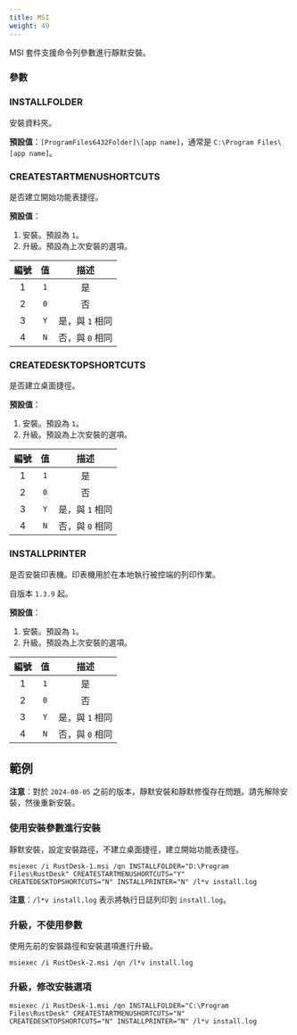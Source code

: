 ```yaml
---
title: MSI
weight: 49
---
```


MSI 套件支援命令列參數進行靜默安裝。

### 參數

### INSTALLFOLDER

安裝資料夾。

**預設值**：`[ProgramFiles6432Folder]\[app name]`，通常是 `C:\Program Files\[app name]`。


### CREATESTARTMENUSHORTCUTS

是否建立開始功能表捷徑。

**預設值**：
1. 安裝。預設為 `1`。
2. 升級。預設為上次安裝的選項。

| 編號 | 值 | 描述 |
| :---: | :---: | :---: |
| 1 | `1` | 是 |
| 2 | `0` | 否 |
| 3 | `Y` | 是，與 `1` 相同 |
| 4 | `N` | 否，與 `0` 相同 |

### CREATEDESKTOPSHORTCUTS

是否建立桌面捷徑。

**預設值**：
1. 安裝。預設為 `1`。
2. 升級。預設為上次安裝的選項。

| 編號 | 值 | 描述 |
| :---: | :---: | :---: |
| 1 | `1` | 是 |
| 2 | `0` | 否 |
| 3 | `Y` | 是，與 `1` 相同 |
| 4 | `N` | 否，與 `0` 相同 |

### INSTALLPRINTER

是否安裝印表機。印表機用於在本地執行被控端的列印作業。

自版本 `1.3.9` 起。

**預設值**：
1. 安裝。預設為 `1`。
2. 升級。預設為上次安裝的選項。

| 編號 | 值 | 描述 |
| :---: | :---: | :---: |
| 1 | `1` | 是 |
| 2 | `0` | 否 |
| 3 | `Y` | 是，與 `1` 相同 |
| 4 | `N` | 否，與 `0` 相同 |

## 範例

**注意**：對於 `2024-08-05` 之前的版本，靜默安裝和靜默修復存在問題。請先解除安裝，然後重新安裝。

### 使用安裝參數進行安裝

靜默安裝，設定安裝路徑，不建立桌面捷徑，建立開始功能表捷徑。

```
msiexec /i RustDesk-1.msi /qn INSTALLFOLDER="D:\Program Files\RustDesk" CREATESTARTMENUSHORTCUTS="Y" CREATEDESKTOPSHORTCUTS="N" INSTALLPRINTER="N" /l*v install.log
```

**注意**：`/l*v install.log` 表示將執行日誌列印到 `install.log`。

### 升級，不使用參數

使用先前的安裝路徑和安裝選項進行升級。

```
msiexec /i RustDesk-2.msi /qn /l*v install.log
```

### 升級，修改安裝選項

```
msiexec /i RustDesk-1.msi /qn INSTALLFOLDER="C:\Program Files\RustDesk" CREATESTARTMENUSHORTCUTS="N" CREATEDESKTOPSHORTCUTS="N" INSTALLPRINTER="N" /l*v install.log
```